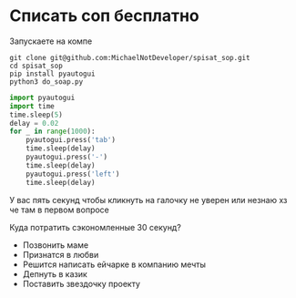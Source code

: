 # Списать соп бесплатно

Запускаете на компе

```
git clone git@github.com:MichaelNotDeveloper/spisat_sop.git
cd spisat_sop
pip install pyautogui
python3 do_soap.py
```

```py
import pyautogui
import time
time.sleep(5)
delay = 0.02
for _ in range(1000):
    pyautogui.press('tab')
    time.sleep(delay)
    pyautogui.press('-')
    time.sleep(delay)
    pyautogui.press('left')
    time.sleep(delay)
```

У вас пять секунд чтобы кликнуть на галочку не уверен или незнаю хз че там в первом вопросе

Куда потратить сэкономленные 30 секунд?
- Позвонить маме
- Признатся в любви
- Решится написать ейчарке в компанию мечты
- Депнуть в казик
- Поставить звездочку проекту 
